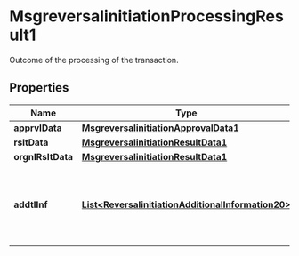 

# MsgreversalinitiationProcessingResult1

Outcome of the processing of the transaction.

## Properties

| Name | Type | Description | Notes |
|------------ | ------------- | ------------- | -------------|
|**apprvlData** | [**MsgreversalinitiationApprovalData1**](MsgreversalinitiationApprovalData1.md) |  |  [optional] |
|**rsltData** | [**MsgreversalinitiationResultData1**](MsgreversalinitiationResultData1.md) |  |  [optional] |
|**orgnlRsltData** | [**MsgreversalinitiationResultData1**](MsgreversalinitiationResultData1.md) |  |  [optional] |
|**addtlInf** | [**List&lt;ReversalinitiationAdditionalInformation20&gt;**](ReversalinitiationAdditionalInformation20.md) | Additional information relevant for the destination.  ISO 8583 bit 44 |  [optional] |



